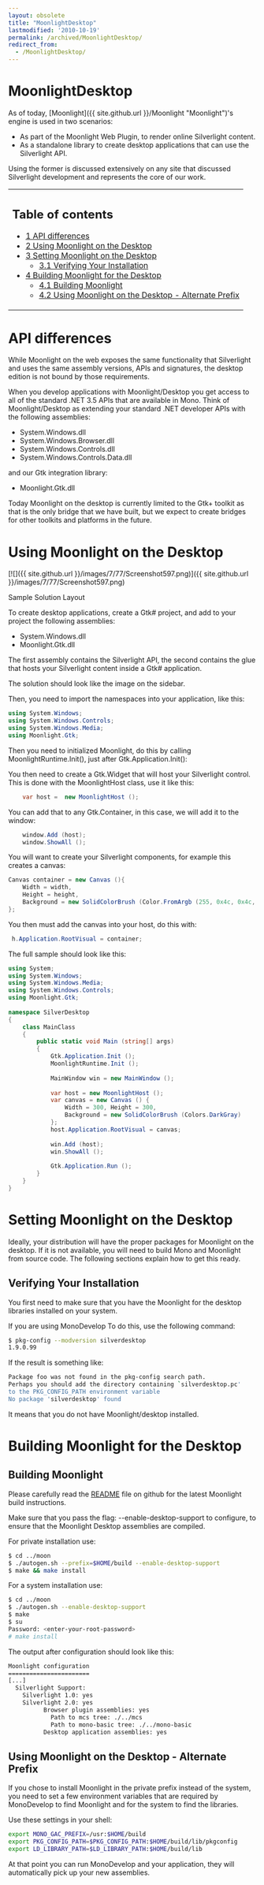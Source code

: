 ```yaml
---
layout: obsolete
title: "MoonlightDesktop"
lastmodified: '2010-10-19'
permalink: /archived/MoonlightDesktop/
redirect_from:
  - /MoonlightDesktop/
---
```


MoonlightDesktop
================

As of today, [Moonlight]({{ site.github.url }}/Moonlight "Moonlight")'s engine is used in two scenarios:

-   As part of the Moonlight Web Plugin, to render online Silverlight content.
-   As a standalone library to create desktop applications that can use the Silverlight API.

Using the former is discussed extensively on any site that discussed Silverlight development and represents the core of our work.

<table>
<col width="100%" />
<tbody>
<tr class="odd">
<td align="left"><h2>Table of contents</h2>
<ul>
<li><a href="#api-differences">1 API differences</a></li>
<li><a href="#using-moonlight-on-the-desktop">2 Using Moonlight on the Desktop</a></li>
<li><a href="#setting-moonlight-on-the-desktop">3 Setting Moonlight on the Desktop</a>
<ul>
<li><a href="#verifying-your-installation">3.1 Verifying Your Installation</a></li>
</ul></li>
<li><a href="#building-moonlight-for-the-desktop">4 Building Moonlight for the Desktop</a>
<ul>
<li><a href="#building-moonlight">4.1 Building Moonlight</a></li>
<li><a href="#using-moonlight-on-the-desktop---alternate-prefix">4.2 Using Moonlight on the Desktop - Alternate Prefix</a></li>
</ul></li>
</ul></td>
</tr>
</tbody>
</table>

API differences
===============

While Moonlight on the web exposes the same functionality that Silverlight and uses the same assembly versions, APIs and signatures, the desktop edition is not bound by those requirements.

When you develop applications with Moonlight/Desktop you get access to all of the standard .NET 3.5 APIs that are available in Mono. Think of Moonlight/Desktop as extending your standard .NET developer APIs with the following assemblies:

-   System.Windows.dll
-   System.Windows.Browser.dll
-   System.Windows.Controls.dll
-   System.Windows.Controls.Data.dll

and our Gtk integration library:

-   Moonlight.Gtk.dll

 Today Moonlight on the desktop is currently limited to the Gtk+ toolkit as that is the only bridge that we have built, but we expect to create bridges for other toolkits and platforms in the future.

Using Moonlight on the Desktop
==============================

[![]({{ site.github.url }}/images/7/77/Screenshot597.png)]({{ site.github.url }}/images/7/77/Screenshot597.png)

Sample Solution Layout

To create desktop applications, create a Gtk\# project, and add to your project the following assemblies:

-   System.Windows.dll
-   Moonlight.Gtk.dll

The first assembly contains the Silverlight API, the second contains the glue that hosts your Silverlight content inside a Gtk\# application.

The solution should look like the image on the sidebar.

Then, you need to import the namespaces into your application, like this:

``` csharp
using System.Windows;
using System.Windows.Controls;
using System.Windows.Media;
using Moonlight.Gtk;
```

Then you need to initialized Moonlight, do this by calling MoonlightRuntime.Init(), just after Gtk.Application.Init():

You then need to create a Gtk.Widget that will host your Silverlight control. This is done with the MoonlightHost class, use it like this:

``` csharp
    var host =  new MoonlightHost ();
```

You can add that to any Gtk.Container, in this case, we will add it to the window:

``` csharp
    window.Add (host);
    window.ShowAll ();
```

You will want to create your Silverlight components, for example this creates a canvas:

``` csharp
Canvas container = new Canvas (){
    Width = width,
    Height = height,
    Background = new SolidColorBrush (Color.FromArgb (255, 0x4c, 0x4c, 0x4c))
};
```

You then must add the canvas into your host, do this with:

``` csharp
 h.Application.RootVisual = container;
```

The full sample should look like this:

``` csharp
using System;
using System.Windows;
using System.Windows.Media;
using System.Windows.Controls;
using Moonlight.Gtk;
 
namespace SilverDesktop
{
    class MainClass
    {
        public static void Main (string[] args)
        {
            Gtk.Application.Init ();
            MoonlightRuntime.Init ();
 
            MainWindow win = new MainWindow ();
 
            var host = new MoonlightHost ();
            var canvas = new Canvas () {
                Width = 300, Height = 300,
                Background = new SolidColorBrush (Colors.DarkGray)
            };
            host.Application.RootVisual = canvas;
 
            win.Add (host);
            win.ShowAll ();
 
            Gtk.Application.Run ();
        }
    }
}
```

Setting Moonlight on the Desktop
================================

Ideally, your distribution will have the proper packages for Moonlight on the desktop. If it is not available, you will need to build Mono and Moonlight from source code. The following sections explain how to get this ready.

Verifying Your Installation
---------------------------

You first need to make sure that you have the Moonlight for the desktop libraries installed on your system.

If you are using MonoDevelop To do this, use the following command:

``` bash
$ pkg-config --modversion silverdesktop
1.9.0.99
```

If the result is something like:

``` bash
Package foo was not found in the pkg-config search path.
Perhaps you should add the directory containing `silverdesktop.pc'
to the PKG_CONFIG_PATH environment variable
No package 'silverdesktop' found
```

It means that you do not have Moonlight/desktop installed.

Building Moonlight for the Desktop
==================================

Building Moonlight
------------------

Please carefully read the [README](http://github.com/mono/moon/raw/master/README) file on github for the latest Moonlight build instructions.

Make sure that you pass the flag: --enable-desktop-support to configure, to ensure that the Moonlight Desktop assemblies are compiled.

For private installation use:

``` bash
$ cd ../moon
$ ./autogen.sh --prefix=$HOME/build --enable-desktop-support
$ make && make install
```

For a system installation use:

``` bash
$ cd ../moon
$ ./autogen.sh --enable-desktop-support
$ make 
$ su
Password: <enter-your-root-password>
# make install
```

The output after configuration should look like this:

``` bash
Moonlight configuration
=======================
[...]
  Silverlight Support:
    Silverlight 1.0: yes
    Silverlight 2.0: yes
          Browser plugin assemblies: yes 
            Path to mcs tree: ./../mcs
            Path to mono-basic tree: ./../mono-basic
          Desktop application assemblies: yes
```

Using Moonlight on the Desktop - Alternate Prefix
-------------------------------------------------

If you chose to install Moonlight in the private prefix instead of the system, you need to set a few environment variables that are required by MonoDevelop to find Moonlight and for the system to find the libraries.

Use these settings in your shell:

``` bash
export MONO_GAC_PREFIX=/usr:$HOME/build
export PKG_CONFIG_PATH=$PKG_CONFIG_PATH:$HOME/build/lib/pkgconfig 
export LD_LIBRARY_PATH=$LD_LIBRARY_PATH:$HOME/build/lib
```

At that point you can run MonoDevelop and your application, they will automatically pick up your new assemblies.

